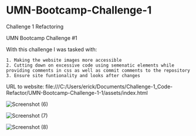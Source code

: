# UMN-Bootcamp-Challenge-1
Challenge 1 Refactoring

UMN Bootcamp Challenge #1

With this challenge I was tasked with:

    1. Making the website images more accessible
    2. Cutting down on excessive code using semenatic elements while providing comments in css as well as commit comments to the repository
    3. Ensure site funtionality and looks after changes

URL to website: file:///C:/Users/erick/Documents/Challenge-1_Code-Refactor/UMN-Bootcamp-Challenge-1-1/assets/index.html

![Screenshot (6)](https://user-images.githubusercontent.com/95666323/147897230-a178b662-6269-4a54-91df-c5adce32f4ca.png)

![Screenshot (7)](https://user-images.githubusercontent.com/95666323/147897237-e4d5fd99-cad5-4198-946a-88d7a6931dce.png)

![Screenshot (8)](https://user-images.githubusercontent.com/95666323/147897241-27e9936a-2dbe-45e1-b5f6-7db3d1767644.png)


